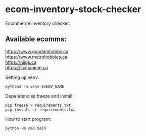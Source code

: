 # ecom-inventory-stock-checker
Ecommerce inventory checker.  

## Available ecomms:
https://www.gundamhobby.ca  
https://www.metrohobbies.ca  
https://niigs.ca  
https://scifianime.ca  

Setting up venv:
```console
python3 -m venv $VENV_NAME
```

Dependencies freeze and install:
```console
pip freeze > requirements.txt
pip install -r requirements.txt
```

How to start program:
```console
python -m cmd.main
```